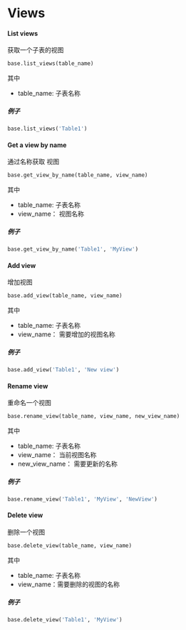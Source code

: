 # Views

#### List views

获取一个子表的视图

```python
base.list_views(table_name)
```

其中

* table_name: 子表名称

##### 例子

```python
base.list_views('Table1')
```

#### Get a view by name

通过名称获取 视图

```python
base.get_view_by_name(table_name, view_name)
```

其中

* table_name: 子表名称
* view_name： 视图名称

##### 例子

```python
base.get_view_by_name('Table1', 'MyView')
```

#### Add view

增加视图

```python
base.add_view(table_name, view_name)
```

其中

* table_name: 子表名称
* view_name： 需要增加的视图名称


##### 例子

```python
base.add_view('Table1', 'New view')
```

#### Rename view

重命名一个视图

```python
base.rename_view(table_name, view_name, new_view_name)
```

其中

* table_name: 子表名称
* view_name： 当前视图名称
* new_view_name： 需要更新的名称

##### 例子

```python
base.rename_view('Table1', 'MyView', 'NewView')
```

#### Delete view

删除一个视图

```python
base.delete_view(table_name, view_name)
```

其中

* table_name: 子表名称
* view_name：需要删除的视图的名称

##### 例子

```python
base.delete_view('Table1', 'MyView')
```

